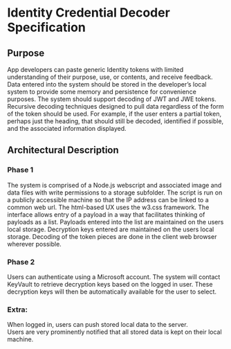 # Identity Credential Decoder Specification

## Purpose
App developers can paste generic Identity tokens with limited understanding of their purpose, use, or contents, and receive feedback.
Data entered into the system should be stored in the developer’s local system to provide some memory and persistence for convenience purposes.
The system should support decoding of JWT and JWE tokens. Recursive decoding techniques designed to pull data regardless of the form of the token should be used.  For example, if the user enters a partial token, perhaps just the heading, that should still be decoded, identified if possible, and the associated information displayed.

## Architectural Description
### Phase 1
The system is comprised of a Node.js webscript and associated image and data files with write permissions to a storage subfolder. The script is run on a publicly accessible machine so that the IP address can be linked to a common web url.
The html-based UX uses the w3.css framework.
The interface allows entry of a payload in a way that facilitates thinking of payloads as a list.
Payloads entered into the list are maintained on the users local storage.
Decryption keys entered are maintained on the users local storage.
Decoding of the token pieces are done in the client web browser wherever possible.
### Phase 2
Users can authenticate using a Microsoft account.  The system will contact KeyVault to retrieve decryption keys based on the logged in user.  These decryption keys will then be automatically available for the user to select.
### Extra:
When logged in, users can push stored local data to the server.  
Users are very prominently notified that all stored data is kept on their local machine.
